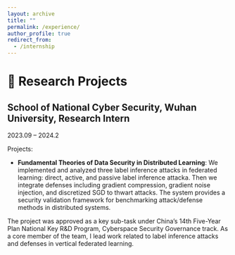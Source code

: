 ```yaml
---
layout: archive
title: ""
permalink: /experience/
author_profile: true
redirect_from:
  - /internship
---
```

# 🔬 Research Projects

## School of National Cyber Security, Wuhan University, Research Intern 
2023.09 – 2024.2

Projects: 
- **Fundamental Theories of Data Security in Distributed Learning**: We implemented and analyzed three label inference attacks in federated learning: direct, active, and passive label inference attacka. Then we integrate defenses including gradient compression, gradient noise injection, and discretized SGD to thwart attacks. The system provides a security validation framework for benchmarking attack/defense methods in distributed systems.
  
The project was approved as a key sub-task under China’s 14th Five-Year Plan National Key R&D Program, Cyberspace Security Governance track. As a core member of the team, I lead work related to label inference attacks and defenses in vertical federated learning.
